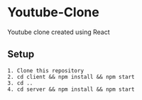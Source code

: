 # Youtube-Clone
Youtube clone created using React

## Setup

```
1. Clone this repository
2. cd client && npm install && npm start
3. cd ..
4. cd server && npm install && npm start
```
